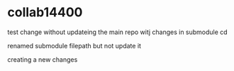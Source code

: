 # collab14400
test 
change without updateing the main repo witj changes in submodule cd

renamed submodule filepath but not update it 

creating a new changes

